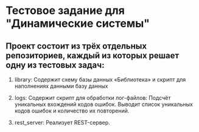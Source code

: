 # Тестовое задание для "Динамические системы"

## Проект состоит из трёх отдельных репозиториев, каждый из которых решает одну из тестовых задач:

1. library:
Содержит схему базы данных «Библиотека» и скрипт для наполнениях данными базу данных

2. logs:
Содержит скрипт для обработки лог-файлов:
Подсчёт уникальных вхождений кодов ошибок.
Выводит список уникальных кодов ошибок и количество их повторений.
3. rest_server:
Реализует REST-сервер.
